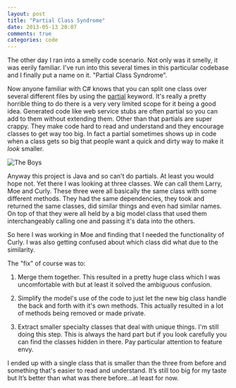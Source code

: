```yaml
---
layout: post
title: "Partial Class Syndrome"
date: 2013-05-13 20:07
comments: true
categories: code
---
```


The other day I ran into a smelly code scenario. Not only was it smelly, it was eerily familiar. I've run into this several times in this particular codebase and I finally put a name on it. "Partial Class Syndrome".

Now anyone familiar with C# knows that you can split one class over several different files by using the <a href="http://msdn.microsoft.com/en-us/library/wa80x488(v=vs.80).aspx" >partial</a> keyword. It's really a pretty horrible thing to do there is a very very limited scope for it being a good idea. Generated code like web service stubs are often partial so you can add to them without extending them. Other than that partials are super crappy. They make code hard to read and understand and they encourage classes to get way too big. In fact a partial sometimes shows up in code when a class gets so big that people want a quick and dirty way to make it *look* smaller.

<img src="http://upload.wikimedia.org/wikipedia/en/b/b8/Three_Stooges_Intro_Card_1936.jpg" alt="The Boys" />

Anyway this project is Java and so can't do partials. At least you would hope not. Yet there I was looking at three classes. We can call them Larry, Moe and Curly. These three were all basically the same class with some different methods. They had the same dependencies, they took and returned the same classes, did similar things and even had similar names. On top of that they were all held by a big model class that used them interchangeably calling one and passing it's data into the others. 

So here I was working in Moe and finding that I needed the functionality of Curly. I was also getting confused about which class did what due to the similarity.

The "fix" of course was to:

1) Merge them together. This resulted in a pretty huge class which I was uncomfortable with but at least it solved the ambiguous confusion.

2) Simplify the model's use of the code to just let the new big class handle the back and forth with it's own methods. This actually resulted in a lot of methods being removed or made private.

3) Extract smaller specialty classes that deal with unique things. I'm still doing this step. This is always the hard part but if you look carefully you can find the classes hidden in there. Pay particular attention to feature envy.

I ended up with a single class that is smaller than the three from before and something that's easier to read and understand. It’s still too big for my taste but It’s better than what was there before...at least for now.

